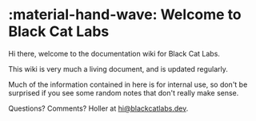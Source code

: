 # :material-hand-wave: Welcome to Black Cat Labs

Hi there, welcome to the documentation wiki for Black Cat Labs.

This wiki is very much a living document, and is updated regularly.

Much of the information contained in here is for internal use, so don't be surprised if you see some random notes that don't really make sense.

Questions? Comments? Holler at [hi@blackcatlabs.dev](mailto:hi@blackcatlabs.dev).
